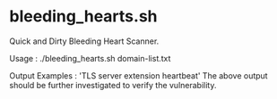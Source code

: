 bleeding_hearts.sh
==============

Quick and Dirty Bleeding Heart Scanner.

Usage :
./bleeding_hearts.sh domain-list.txt


Output Examples :
'TLS server extension heartbeat' 
    The above output should be further investigated to verify the vulnerability.
    

